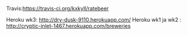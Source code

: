 Travis:https://travis-ci.org/kxkyll/ratebeer

Heroku wk3: http://dry-dusk-9110.herokuapp.com/
Heroku wk1 ja wk2 : http://cryptic-inlet-1467.herokuapp.com/breweries


